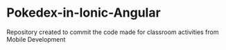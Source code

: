 # Pokedex-in-Ionic-Angular
Repository created to commit the code made for classroom activities from Mobile Development 
